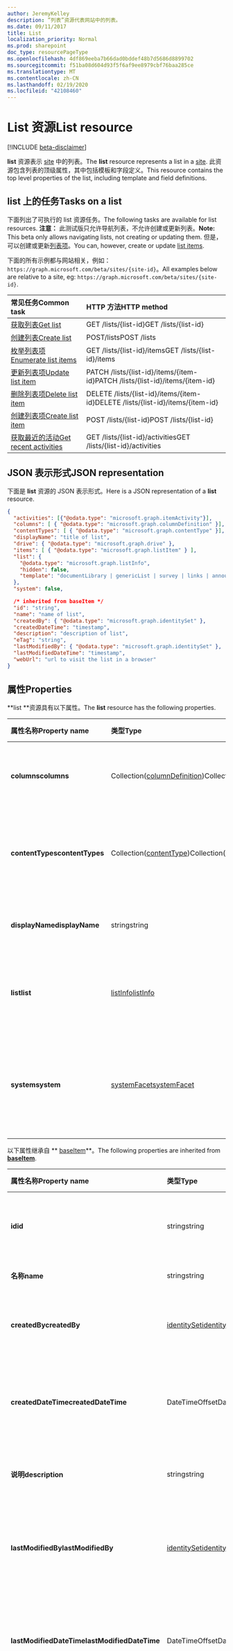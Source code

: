 ```yaml
---
author: JeremyKelley
description: ”列表”资源代表网站中的列表。
ms.date: 09/11/2017
title: List
localization_priority: Normal
ms.prod: sharepoint
doc_type: resourcePageType
ms.openlocfilehash: 4df869eeba7b66dad0bddef48b7d5686d8899702
ms.sourcegitcommit: f51ba08d604d93f5f6af9ee8979cbf76baa285ce
ms.translationtype: MT
ms.contentlocale: zh-CN
ms.lasthandoff: 02/19/2020
ms.locfileid: "42108460"
---
```

# <a name="list-resource"></a><span data-ttu-id="454c1-103">List 资源</span><span class="sxs-lookup"><span data-stu-id="454c1-103">List resource</span></span>

[!INCLUDE [beta-disclaimer](../../includes/beta-disclaimer.md)]

<span data-ttu-id="454c1-104">**list** 资源表示 [site][] 中的列表。</span><span class="sxs-lookup"><span data-stu-id="454c1-104">The **list** resource represents a list in a [site][].</span></span>
<span data-ttu-id="454c1-105">此资源包含列表的顶级属性，其中包括模板和字段定义。</span><span class="sxs-lookup"><span data-stu-id="454c1-105">This resource contains the top level properties of the list, including template and field definitions.</span></span>

## <a name="tasks-on-a-list"></a><span data-ttu-id="454c1-106">list 上的任务</span><span class="sxs-lookup"><span data-stu-id="454c1-106">Tasks on a list</span></span>

<span data-ttu-id="454c1-107">下面列出了可执行的 list 资源任务。</span><span class="sxs-lookup"><span data-stu-id="454c1-107">The following tasks are available for list resources.</span></span>
<span data-ttu-id="454c1-108">**注意：** 此测试版只允许导航列表，不允许创建或更新列表。</span><span class="sxs-lookup"><span data-stu-id="454c1-108">**Note:** This beta only allows navigating lists, not creating or updating them.</span></span>
<span data-ttu-id="454c1-109">但是，可以创建或更新[列表项][listItem]。</span><span class="sxs-lookup"><span data-stu-id="454c1-109">You can, however, create or update [list items][listItem].</span></span>

<span data-ttu-id="454c1-110">下面的所有示例都与网站相关，例如：`https://graph.microsoft.com/beta/sites/{site-id}`。</span><span class="sxs-lookup"><span data-stu-id="454c1-110">All examples below are relative to a site, eg: `https://graph.microsoft.com/beta/sites/{site-id}`.</span></span>

| <span data-ttu-id="454c1-111">常见任务</span><span class="sxs-lookup"><span data-stu-id="454c1-111">Common task</span></span>               | <span data-ttu-id="454c1-112">HTTP 方法</span><span class="sxs-lookup"><span data-stu-id="454c1-112">HTTP method</span></span>
|:--------------------------|:------------------------------
| <span data-ttu-id="454c1-113">[获取列表][]</span><span class="sxs-lookup"><span data-stu-id="454c1-113">[Get list][]</span></span>              | <span data-ttu-id="454c1-114">GET /lists/{list-id}</span><span class="sxs-lookup"><span data-stu-id="454c1-114">GET /lists/{list-id}</span></span>
| <span data-ttu-id="454c1-115">[创建列表][]</span><span class="sxs-lookup"><span data-stu-id="454c1-115">[Create list][]</span></span>           | <span data-ttu-id="454c1-116">POST/lists</span><span class="sxs-lookup"><span data-stu-id="454c1-116">POST /lists</span></span>
| <span data-ttu-id="454c1-117">[枚举列表项][]</span><span class="sxs-lookup"><span data-stu-id="454c1-117">[Enumerate list items][]</span></span>  | <span data-ttu-id="454c1-118">GET /lists/{list-id}/items</span><span class="sxs-lookup"><span data-stu-id="454c1-118">GET /lists/{list-id}/items</span></span>
| <span data-ttu-id="454c1-119">[更新列表项][]</span><span class="sxs-lookup"><span data-stu-id="454c1-119">[Update list item][]</span></span>      | <span data-ttu-id="454c1-120">PATCH /lists/{list-id}/items/{item-id}</span><span class="sxs-lookup"><span data-stu-id="454c1-120">PATCH /lists/{list-id}/items/{item-id}</span></span>
| <span data-ttu-id="454c1-121">[删除列表项][]</span><span class="sxs-lookup"><span data-stu-id="454c1-121">[Delete list item][]</span></span>      | <span data-ttu-id="454c1-122">DELETE /lists/{list-id}/items/{item-id}</span><span class="sxs-lookup"><span data-stu-id="454c1-122">DELETE /lists/{list-id}/items/{item-id}</span></span>
| <span data-ttu-id="454c1-123">[创建列表项][]</span><span class="sxs-lookup"><span data-stu-id="454c1-123">[Create list item][]</span></span>      | <span data-ttu-id="454c1-124">POST /lists/{list-id}</span><span class="sxs-lookup"><span data-stu-id="454c1-124">POST /lists/{list-id}</span></span>
| <span data-ttu-id="454c1-125">[获取最近的活动][]</span><span class="sxs-lookup"><span data-stu-id="454c1-125">[Get recent activities][]</span></span> | <span data-ttu-id="454c1-126">GET /lists/{list-id}/activities</span><span class="sxs-lookup"><span data-stu-id="454c1-126">GET /lists/{list-id}/activities</span></span>

[获取列表]: ../api/list-get.md
[Get list]: ../api/list-get.md
[创建列表]: ../api/list-create.md
[Create list]: ../api/list-create.md
[枚举列表项]: ../api/listitem-list.md
[Enumerate list items]: ../api/listitem-list.md
[更新列表项]: ../api/listitem-update.md
[Update list item]: ../api/listitem-update.md
[删除列表项]: ../api/listitem-delete.md
[Delete list item]: ../api/listitem-delete.md
[创建列表项]: ../api/listitem-create.md
[Create list item]: ../api/listitem-create.md
[获取最近的活动]: ../api/activities-list.md
[Get recent activities]: ../api/activities-list.md

## <a name="json-representation"></a><span data-ttu-id="454c1-134">JSON 表示形式</span><span class="sxs-lookup"><span data-stu-id="454c1-134">JSON representation</span></span>

<span data-ttu-id="454c1-135">下面是 **list** 资源的 JSON 表示形式。</span><span class="sxs-lookup"><span data-stu-id="454c1-135">Here is a JSON representation of a **list** resource.</span></span>

<!-- { "blockType": "resource", 
       "@odata.type": "microsoft.graph.list",
       "keyProperty": "id", 
       "optionalProperties": [ "items", "drive"] } -->

```json
{
  "activities": [{"@odata.type": "microsoft.graph.itemActivity"}],
  "columns": [ { "@odata.type": "microsoft.graph.columnDefinition" }],
  "contentTypes": [ { "@odata.type": "microsoft.graph.contentType" }],
  "displayName": "title of list",
  "drive": { "@odata.type": "microsoft.graph.drive" },
  "items": [ { "@odata.type": "microsoft.graph.listItem" } ],
  "list": {
    "@odata.type": "microsoft.graph.listInfo",
    "hidden": false,
    "template": "documentLibrary | genericList | survey | links | announcements | contacts ..."
  },
  "system": false,

  /* inherited from baseItem */
  "id": "string",
  "name": "name of list",
  "createdBy": { "@odata.type": "microsoft.graph.identitySet" },
  "createdDateTime": "timestamp",
  "description": "description of list",
  "eTag": "string",
  "lastModifiedBy": { "@odata.type": "microsoft.graph.identitySet" },
  "lastModifiedDateTime": "timestamp",
  "webUrl": "url to visit the list in a browser"
}
```

## <a name="properties"></a><span data-ttu-id="454c1-136">属性</span><span class="sxs-lookup"><span data-stu-id="454c1-136">Properties</span></span>

<span data-ttu-id="454c1-137">\*\*list \*\*资源具有以下属性。</span><span class="sxs-lookup"><span data-stu-id="454c1-137">The **list** resource has the following properties.</span></span>

| <span data-ttu-id="454c1-138">属性名称</span><span class="sxs-lookup"><span data-stu-id="454c1-138">Property name</span></span>    | <span data-ttu-id="454c1-139">类型</span><span class="sxs-lookup"><span data-stu-id="454c1-139">Type</span></span>                             | <span data-ttu-id="454c1-140">说明</span><span class="sxs-lookup"><span data-stu-id="454c1-140">Description</span></span>
|:-----------------|:---------------------------------|:---------------------------
| <span data-ttu-id="454c1-141">**columns**</span><span class="sxs-lookup"><span data-stu-id="454c1-141">**columns**</span></span>      | <span data-ttu-id="454c1-142">Collection([columnDefinition][])</span><span class="sxs-lookup"><span data-stu-id="454c1-142">Collection([columnDefinition][])</span></span> | <span data-ttu-id="454c1-143">此列表的字段定义集合。</span><span class="sxs-lookup"><span data-stu-id="454c1-143">The collection of field definitions for this list.</span></span>
| <span data-ttu-id="454c1-144">**contentTypes**</span><span class="sxs-lookup"><span data-stu-id="454c1-144">**contentTypes**</span></span> | <span data-ttu-id="454c1-145">Collection([contentType][])</span><span class="sxs-lookup"><span data-stu-id="454c1-145">Collection([contentType][])</span></span>      | <span data-ttu-id="454c1-146">此列表中出现的内容类型的集合。</span><span class="sxs-lookup"><span data-stu-id="454c1-146">The collection of content types present in this list.</span></span>
| <span data-ttu-id="454c1-147">**displayName**</span><span class="sxs-lookup"><span data-stu-id="454c1-147">**displayName**</span></span>  | <span data-ttu-id="454c1-148">string</span><span class="sxs-lookup"><span data-stu-id="454c1-148">string</span></span>                           | <span data-ttu-id="454c1-149">列表的可显示标题。</span><span class="sxs-lookup"><span data-stu-id="454c1-149">The displayable title of the list.</span></span>
| <span data-ttu-id="454c1-150">**list**</span><span class="sxs-lookup"><span data-stu-id="454c1-150">**list**</span></span>         | <span data-ttu-id="454c1-151">[listInfo][]</span><span class="sxs-lookup"><span data-stu-id="454c1-151">[listInfo][]</span></span>                     | <span data-ttu-id="454c1-152">提供关于列表的其他详细信息。</span><span class="sxs-lookup"><span data-stu-id="454c1-152">Provides additional details about the list.</span></span>
| <span data-ttu-id="454c1-153">**system**</span><span class="sxs-lookup"><span data-stu-id="454c1-153">**system**</span></span>       | <span data-ttu-id="454c1-154">[systemFacet][]</span><span class="sxs-lookup"><span data-stu-id="454c1-154">[systemFacet][]</span></span>                  | <span data-ttu-id="454c1-155">如果存在，则表示这是系统管理的列表。</span><span class="sxs-lookup"><span data-stu-id="454c1-155">If present, indicates that this is a system-managed list.</span></span> <span data-ttu-id="454c1-156">只读。</span><span class="sxs-lookup"><span data-stu-id="454c1-156">Read-only.</span></span>

<span data-ttu-id="454c1-157">以下属性继承自 \*\* [baseItem][]\*\*。</span><span class="sxs-lookup"><span data-stu-id="454c1-157">The following properties are inherited from **[baseItem][]**.</span></span>

| <span data-ttu-id="454c1-158">属性名称</span><span class="sxs-lookup"><span data-stu-id="454c1-158">Property name</span></span>            | <span data-ttu-id="454c1-159">类型</span><span class="sxs-lookup"><span data-stu-id="454c1-159">Type</span></span>             | <span data-ttu-id="454c1-160">说明</span><span class="sxs-lookup"><span data-stu-id="454c1-160">Description</span></span>
|:-------------------------|:-----------------|:-------------------------------
| <span data-ttu-id="454c1-161">**id**</span><span class="sxs-lookup"><span data-stu-id="454c1-161">**id**</span></span>                   | <span data-ttu-id="454c1-162">string</span><span class="sxs-lookup"><span data-stu-id="454c1-162">string</span></span>           | <span data-ttu-id="454c1-p104">项的唯一标识符。只读。</span><span class="sxs-lookup"><span data-stu-id="454c1-p104">The unique identifier of the item. Read-only.</span></span>
| <span data-ttu-id="454c1-165">**名称**</span><span class="sxs-lookup"><span data-stu-id="454c1-165">**name**</span></span>                 | <span data-ttu-id="454c1-166">string</span><span class="sxs-lookup"><span data-stu-id="454c1-166">string</span></span>           | <span data-ttu-id="454c1-167">项目名称。</span><span class="sxs-lookup"><span data-stu-id="454c1-167">The name of the item.</span></span>
| <span data-ttu-id="454c1-168">**createdBy**</span><span class="sxs-lookup"><span data-stu-id="454c1-168">**createdBy**</span></span>            | <span data-ttu-id="454c1-169">[identitySet][]</span><span class="sxs-lookup"><span data-stu-id="454c1-169">[identitySet][]</span></span>  | <span data-ttu-id="454c1-170">此项的创建者的标识。</span><span class="sxs-lookup"><span data-stu-id="454c1-170">Identity of the creator of this item.</span></span> <span data-ttu-id="454c1-171">只读。</span><span class="sxs-lookup"><span data-stu-id="454c1-171">Read-only.</span></span>
| <span data-ttu-id="454c1-172">**createdDateTime**</span><span class="sxs-lookup"><span data-stu-id="454c1-172">**createdDateTime**</span></span>      | <span data-ttu-id="454c1-173">DateTimeOffset</span><span class="sxs-lookup"><span data-stu-id="454c1-173">DateTimeOffset</span></span>   | <span data-ttu-id="454c1-p106">创建项目的日期和时间。只读。</span><span class="sxs-lookup"><span data-stu-id="454c1-p106">The date and time the item was created. Read-only.</span></span>
| <span data-ttu-id="454c1-176">**说明**</span><span class="sxs-lookup"><span data-stu-id="454c1-176">**description**</span></span>          | <span data-ttu-id="454c1-177">string</span><span class="sxs-lookup"><span data-stu-id="454c1-177">string</span></span>           | <span data-ttu-id="454c1-178">项目的描述性文本。</span><span class="sxs-lookup"><span data-stu-id="454c1-178">The descriptive text for the item.</span></span>
| <span data-ttu-id="454c1-179">**lastModifiedBy**</span><span class="sxs-lookup"><span data-stu-id="454c1-179">**lastModifiedBy**</span></span>       | <span data-ttu-id="454c1-180">[identitySet][]</span><span class="sxs-lookup"><span data-stu-id="454c1-180">[identitySet][]</span></span>  | <span data-ttu-id="454c1-181">此项的最后一个修饰符的标识。</span><span class="sxs-lookup"><span data-stu-id="454c1-181">Identity of the last modifier of this item.</span></span> <span data-ttu-id="454c1-182">只读。</span><span class="sxs-lookup"><span data-stu-id="454c1-182">Read-only.</span></span>
| <span data-ttu-id="454c1-183">**lastModifiedDateTime**</span><span class="sxs-lookup"><span data-stu-id="454c1-183">**lastModifiedDateTime**</span></span> | <span data-ttu-id="454c1-184">DateTimeOffset</span><span class="sxs-lookup"><span data-stu-id="454c1-184">DateTimeOffset</span></span>   | <span data-ttu-id="454c1-p108">上次修改项目的日期和时间。只读。</span><span class="sxs-lookup"><span data-stu-id="454c1-p108">The date and time the item was last modified. Read-only.</span></span>
| <span data-ttu-id="454c1-187">**webUrl**</span><span class="sxs-lookup"><span data-stu-id="454c1-187">**webUrl**</span></span>               | <span data-ttu-id="454c1-188">string (url)</span><span class="sxs-lookup"><span data-stu-id="454c1-188">string (url)</span></span>     | <span data-ttu-id="454c1-p109">在浏览器中显示此项目的 URL。只读。</span><span class="sxs-lookup"><span data-stu-id="454c1-p109">URL that displays the item in the browser. Read-only.</span></span>

## <a name="relationships"></a><span data-ttu-id="454c1-191">关系</span><span class="sxs-lookup"><span data-stu-id="454c1-191">Relationships</span></span>

<span data-ttu-id="454c1-192">**list** 资源与其他资源具有以下关系。</span><span class="sxs-lookup"><span data-stu-id="454c1-192">The **list** resource has the following relationships to other resources.</span></span>

| <span data-ttu-id="454c1-193">关系名称</span><span class="sxs-lookup"><span data-stu-id="454c1-193">Relationship name</span></span> | <span data-ttu-id="454c1-194">类型</span><span class="sxs-lookup"><span data-stu-id="454c1-194">Type</span></span>                        | <span data-ttu-id="454c1-195">说明</span><span class="sxs-lookup"><span data-stu-id="454c1-195">Description</span></span>
|:------------------|:----------------------------|:------------------------------
| <span data-ttu-id="454c1-196">**activities**</span><span class="sxs-lookup"><span data-stu-id="454c1-196">**activities**</span></span>    | <span data-ttu-id="454c1-197">[itemActivity][] 集合</span><span class="sxs-lookup"><span data-stu-id="454c1-197">[itemActivity][] collection</span></span> | <span data-ttu-id="454c1-198">最近发生在此列表内的活动。</span><span class="sxs-lookup"><span data-stu-id="454c1-198">The recent activities that took place within this list.</span></span>
| <span data-ttu-id="454c1-199">**drive**</span><span class="sxs-lookup"><span data-stu-id="454c1-199">**drive**</span></span>         | <span data-ttu-id="454c1-200">[drive][]</span><span class="sxs-lookup"><span data-stu-id="454c1-200">[drive][]</span></span>                   | <span data-ttu-id="454c1-201">仅存在于文档库中。</span><span class="sxs-lookup"><span data-stu-id="454c1-201">Only present on document libraries.</span></span> <span data-ttu-id="454c1-202">允许使用 [driveItems][driveItem] 作为 [drive][] 资源访问列表。</span><span class="sxs-lookup"><span data-stu-id="454c1-202">Allows access to the list as a [drive][] resource with [driveItems][driveItem].</span></span>
| <span data-ttu-id="454c1-203">**项目**</span><span class="sxs-lookup"><span data-stu-id="454c1-203">**items**</span></span>         | <span data-ttu-id="454c1-204">Collection([listItem][])</span><span class="sxs-lookup"><span data-stu-id="454c1-204">Collection([listItem][])</span></span>    | <span data-ttu-id="454c1-205">列表中包含的所有项。</span><span class="sxs-lookup"><span data-stu-id="454c1-205">All items contained in the list.</span></span>

[baseItem]: baseitem.md
[contentType]: contenttype.md
[drive]: drive.md
[driveItem]: driveitem.md
[columnDefinition]: columndefinition.md
[identitySet]: identityset.md
[itemActivity]: itemactivity.md
[listInfo]: listinfo.md
[listItem]: listitem.md
[site]: site.md
[systemFacet]: systemfacet.md

<!--
{
  "type": "#page.annotation",
  "description": "",
  "keywords": "",
  "section": "documentation",
  "tocPath": "Resources/Lists",
  "tocBookmarks": {
    "Lists": "#"
  },
  "suppressions": []
}
-->

